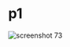 # p1
![screenshot 73](https://user-images.githubusercontent.com/42945795/51718236-09577880-200a-11e9-8205-97f58dbc87df.png)
